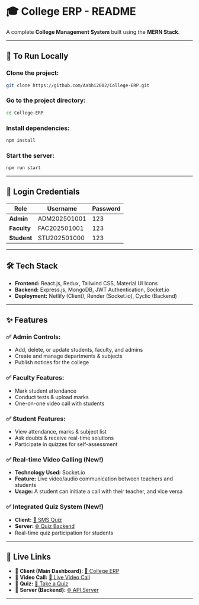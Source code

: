 # 🎓 College ERP - README

A complete **College Management System** built using the **MERN Stack**.

---

## 🚀 To Run Locally

### Clone the project:
```sh
git clone https://github.com/Aabhi2002/College-ERP.git
```

### Go to the project directory:
```sh
cd College-ERP
```

### Install dependencies:
```sh
npm install
```

### Start the server:
```sh
npm run start
```

---

## 🔐 Login Credentials

| Role    | Username     | Password |
|---------|-------------|----------|
| **Admin**  | ADM202501001 | 123      |
| **Faculty** | FAC202501001 | 123      |
| **Student** | STU202501000 | 123      |

---

## 🛠 Tech Stack

- **Frontend:** React.js, Redux, Tailwind CSS, Material UI Icons
- **Backend:** Express.js, MongoDB, JWT Authentication, Socket.io
- **Deployment:** Netlify (Client), Render (Socket.io), Cyclic (Backend)

---

## ✨ Features

### ✅ Admin Controls:
- Add, delete, or update students, faculty, and admins
- Create and manage departments & subjects
- Publish notices for the college

### ✅ Faculty Features:
- Mark student attendance
- Conduct tests & upload marks
- One-on-one video call with students

### ✅ Student Features:
- View attendance, marks & subject list
- Ask doubts & receive real-time solutions
- Participate in quizzes for self-assessment

### ✅ Real-time Video Calling (**New!**)
- **Technology Used:** Socket.io
- **Feature:** Live video/audio communication between teachers and students
- **Usage:** A student can initiate a call with their teacher, and vice versa

### ✅ Integrated Quiz System (**New!**)
- **Client:** [📎 SMS Quiz](https://sms-quiz.netlify.app/)
- **Server:** [🌐 Quiz Backend](https://ill-blue-wildebeest-kilt.cyclic.app)
- Real-time quiz participation for students

---

## 🔗 Live Links

- 📌 **Client (Main Dashboard):** [🚀 College ERP](https://erp-kappa-blush.vercel.app/)
- 📌 **Video Call:** [🎥 Live Video Call]( https://sunny-duckanoo-9006ed.netlify.app/)
- 📌 **Quiz:** [📝 Take a Quiz](https://sms-quiz.netlify.app/)
- 📌 **Server (Backend):** [🌐 API Server](https://ill-blue-wildebeest-kilt.cyclic.app)

---
